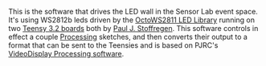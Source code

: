This is the software that drives the LED wall in the Sensor Lab event space. It's using WS2812b leds driven by the [OctoWS2811 LED Library](https://www.pjrc.com/teensy/td_libs_OctoWS2811.html) running on two [Teensy 3.2 boards](https://www.pjrc.com/store/teensy32.html) both by [Paul J. Stoffregen](https://www.pjrc.com). This software controls in effect a couple [Processing](https://processing.org/) sketches, and then converts their output to a format that can be sent to the Teensies and is based on PJRC's [VideoDisplay Processing software](https://github.com/PaulStoffregen/OctoWS2811/tree/master/extras/VideoDisplay/Processing). 